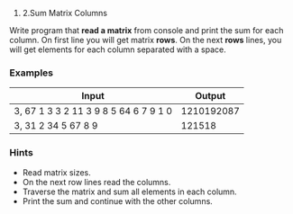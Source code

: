 1. 2.Sum Matrix Columns

Write program that **read a matrix** from console and print the sum for each column. On first line you will get matrix **rows**. On the next **rows** lines, you will get elements for each column separated with a space.

### Examples

| **Input** | **Output** |
| --- | --- |
| 3, 67 1 3 3 2 11 3 9 8 5 64 6 7 9 1 0 | 1210192087 |
| 3, 31 2 34 5 67 8 9 | 121518  |

### Hints

- Read matrix sizes.
- On the next row lines read the columns.
- Traverse the matrix and sum all elements in each column.
- Print the sum and continue with the other columns.

